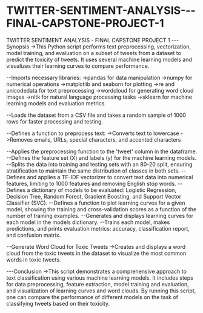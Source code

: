 # TWITTER-SENTIMENT-ANALYSIS---FINAL-CAPSTONE-PROJECT-1
TWITTER SENTIMENT ANALYSIS - FINAL CAPSTONE PROJECT 1
---Synopsis
->This Python script performs text preprocessing, vectorization, model training, and evaluation on a subset of tweets from a dataset to predict the toxicity of tweets. It uses several machine learning models and visualizes their learning curves to compare performance.

--Imports necessary libraries:
->pandas for data manipulation
->numpy for numerical operations
->matplotlib and seaborn for plotting
->re and unicodedata for text preprocessing
->wordcloud for generating word cloud images
->nltk for natural language processing tasks
->sklearn for machine learning models and evaluation metrics

--Loads the dataset from a CSV file and takes a random sample of 1000 rows for faster processing and testing.

--Defines a function to preprocess text:
->Converts text to lowercase
->Removes emails, URLs, special characters, and accented characters

--Applies the preprocessing function to the 'tweet' column in the dataframe.
--Defines the feature set (X) and labels (y) for the machine learning models.
--Splits the data into training and testing sets with an 80-20 split, ensuring stratification to maintain the same distribution of classes in both sets.
--Defines and applies a TF-IDF vectorizer to convert text data into numerical features, limiting to 1000 features and removing English stop words.
--Defines a dictionary of models to be evaluated: Logistic Regression, Decision Tree, Random Forest, Gradient Boosting, and Support Vector Classifier (SVC).
--Defines a function to plot learning curves for a given model, showing the training and cross-validation scores as a function of the number of training examples.
--Generates and displays learning curves for each model in the models dictionary.
--Trains each model, makes predictions, and prints evaluation metrics: accuracy, classification report, and confusion matrix.

--Generate Word Cloud for Toxic Tweets
->Creates and displays a word cloud from the toxic tweets in the dataset to visualize the most common words in toxic tweets.

---Conclusion
->This script demonstrates a comprehensive approach to text classification using various machine learning models. It includes steps for data preprocessing, feature extraction, model training and evaluation, and visualization of learning curves and word clouds. By running this script, one can compare the performance of different models on the task of classifying tweets based on their toxicity.















